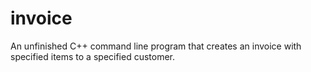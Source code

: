 # invoice

An unfinished C++ command line program that creates an invoice with specified items to a specified customer.
